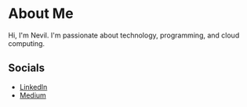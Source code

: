 # About Me

Hi, I'm Nevil. I'm passionate about technology, programming, and cloud computing.

## Socials

- [LinkedIn](https://www.linkedin.com/in/nevil-salu/)
- [Medium](https://medium.com/@nevilsalu5)